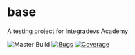 # base
A testing project for Integradevs Academy

![Master Build](https://github.com/MatiasGonzalezRomeroAcademy/base/workflows/master-build/badge.svg) [![Bugs](https://sonarcloud.io/api/project_badges/measure?project=com.academy.base%3Abase&metric=bugs)](https://sonarcloud.io/dashboard?id=com.academy.base%3Abase) [![Coverage](https://sonarcloud.io/api/project_badges/measure?project=com.academy.base%3Abase&metric=coverage)](https://sonarcloud.io/dashboard?id=com.academy.base%3Abase)

